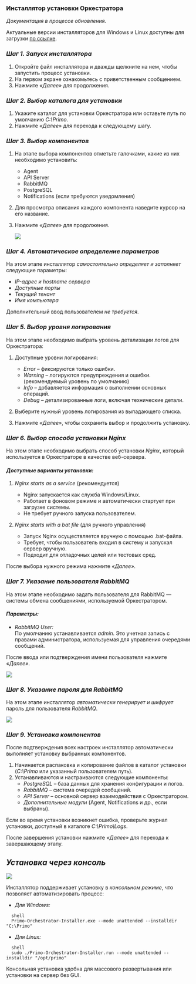 ### Инсталлятор установки Оркестратора
 
*Документация в процессе обновления.*  

Актуальные версии инсталляторов для Windows и Linux доступны для загрузки [по ссылке](https://disk.primo-rpa.ru/index.php/s/t9BHBjR6PP06Yax?path=%2FRelease%2FOrchestrator%2Finstaller). 


### *Шаг 1. Запуск инсталлятора*  
1. Откройте файл инсталлятора и дважды щелкните на нем, чтобы запустить процесс установки.  
2. На первом экране ознакомьтесь с приветственным сообщением.  
3. Нажмите *«Далее»* для продолжения.  

### *Шаг 2. Выбор каталога для установки*  
1. Укажите каталог для установки Оркестратора или оставьте путь по умолчанию *C:\Primo*.  
2. Нажмите *«Далее»* для перехода к следующему шагу.  

### *Шаг 3. Выбор компонентов*  
1. На этапе выбора компонентов отметьте галочками, какие из них необходимо установить:
   - Agent  
   - API Server  
   - RabbitMQ  
   - PostgreSQL  
   - Notifications (если требуются уведомления)  
2. Для просмотра описания каждого компонента наведите курсор на его название.  
3. Нажмите *«Далее»* для продолжения.  

   ![](<../../../.gitbook/assets1/seleccompon_inst.png>)


### *Шаг 4. Автоматическое определение параметров*  
На этом этапе инсталлятор *самостоятельно определяет и заполняет* следующие параметры:  
- *IP-адрес и hostname сервера*  
- *Доступные порты*  
- *Текущий тенант*  
- *Имя компьютера*  

Дополнительный ввод пользователем *не требуется*.  



### *Шаг 5. Выбор уровня логирования*  
На этом этапе необходимо выбрать уровень детализации логов для Оркестратора:

1. Доступные уровни логирования:
   - *Error* – фиксируются только ошибки.  
   - *Warning* – логируются предупреждения и ошибки. (рекомендуемый уровень по умолчанию)  
   - *Info* – добавляется информация о выполнении основных операций.  
   - *Debug* – детализированные логи, включая технические детали.  

2. Выберите нужный уровень логирования из выпадающего списка.  
3. Нажмите *«Далее»*, чтобы сохранить выбор и продолжить установку.  


### *Шаг 6. Выбор способа установки Nginx*  

На этом этапе необходимо выбрать способ установки *Nginx*, который используется в Оркестраторе в качестве веб-сервера.  

#### *Доступные варианты установки:*  
1. *Nginx starts as a service* (рекомендуется)  
   - Nginx запускается как служба Windows/Linux.  
   - Работает в фоновом режиме и автоматически стартует при загрузке системы.  
   - Не требует ручного запуска пользователем.  

2. *Nginx starts with a bat file* (для ручного управления)  
   - Запуск Nginx осуществляется вручную с помощью .bat-файла.  
   - Требует, чтобы пользователь входил в систему и запускал сервер вручную.  
   - Подходит для отладочных целей или тестовых сред.  

После выбора нужного режима нажмите *«Далее»*.  


### *Шаг 7. Указание пользователя RabbitMQ*  

На этом этапе необходимо задать пользователя для RabbitMQ — системы обмена сообщениями, используемой Оркестратором.  

#### *Параметры:*  
- *RabbitMQ User:*  
  По умолчанию устанавливается *admin*. Это учетная запись с правами администратора, используемая для управления очередями сообщений.  

После ввода или подтверждения имени пользователя нажмите *«Далее»*.  

   ![](<../../../.gitbook/assets1/mq_install.png>)


### *Шаг 8. Указание пароля для RabbitMQ*  

На этом этапе инсталлятор *автоматически генерирует и шифрует* пароль для пользователя *RabbitMQ*.  


   ![](<../../../.gitbook/assets1/rabbitmq_inst.png>)



### *Шаг 9. Установка компонентов*  
После подтверждения всех настроек инсталлятор автоматически выполняет установку выбранных компонентов.  

1. Начинается распаковка и копирование файлов в каталог установки (*C:\Primo* или указанный пользователем путь).  
2. Устанавливаются и настраиваются следующие компоненты:  
   - *PostgreSQL* – база данных для хранения конфигурации и логов.  
   - *RabbitMQ* – система очередей сообщений.  
   - *API Server* – основной сервер взаимодействия с Оркестратором.  
   - *Дополнительные модули* (Agent, Notifications и др., если выбраны).  

Если во время установки возникнет ошибка, проверьте журнал установки, доступный в каталоге *C:\Primo\Logs*.  

После завершения установки нажмите *«Далее»* для перехода к завершающему этапу.  


## *Установка через консоль*  


   ![](<../../../.gitbook/assets1/console_installer.png>)


Инсталлятор поддерживает установку в *консольном режиме*, что позволяет автоматизировать процесс:  

- *Для Windows:*  
```
  shell  
  Primo-Orchestrator-Installer.exe --mode unattended --installdir "C:\Primo"
```
- *Для Linux:*
```
  shell  
  sudo ./Primo-Orchestrator-Installer.run --mode unattended --installdir "/opt/primo"
```

Консольная установка удобна для массового развертывания или установки на сервер без GUI.
